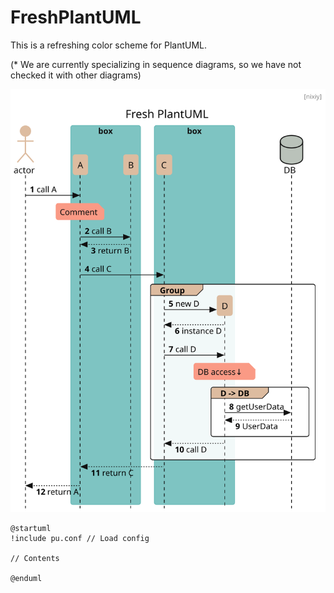 # FreshPlantUML

This is a refreshing color scheme for PlantUML.

(* We are currently specializing in sequence diagrams, so we have not checked it with other diagrams)

![Example](/out/example/test.svg)


```pu
@startuml
!include pu.conf // Load config

// Contents

@enduml
```
